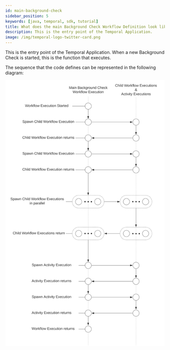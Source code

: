 ```yaml
---
id: main-background-check
sidebar_position: 5
keywords: [java, temporal, sdk, tutorial]
title: What does the main Background Check Workflow Definition look like?
description: This is the entry point of the Temporal Application.
image: /img/temporal-logo-twitter-card.png
---
```


This is the entry point of the Temporal Application.
When a new Background Check is started, this is the function that executes.

<!--SNIPSTART background-checks-main-workflow-definition-->
<!--SNIPEND-->

The sequence that the code defines can be represented in the following diagram:

![Swim lane diagram of the Main Background Check Workflow Execution](images/main-background-check.svg)
